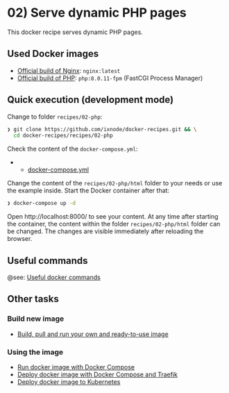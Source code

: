 # 02) Serve dynamic PHP pages

This docker recipe serves dynamic PHP pages.

## Used Docker images

* [Official build of Nginx](https://hub.docker.com/_/nginx): `nginx:latest`
* [Official build of PHP](https://hub.docker.com/_/php): `php:8.0.11-fpm` (FastCGI Process Manager)


## Quick execution (development mode)

Change to folder `recipes/02-php`:

```bash
❯ git clone https://github.com/ixnode/docker-recipes.git && \
  cd docker-recipes/recipes/02-php
```

Check the content of the `docker-compose.yml`:

* * [docker-compose.yml](docker-compose.yml)

Change the content of the `recipes/02-php/html` folder to your needs or use the
example inside. Start the Docker container after that:

```bash
❯ docker-compose up -d
```

Open http://localhost:8000/ to see your content. At any time after starting the
container, the content within the folder `recipes/02-php/html` folder can be
changed. The changes are visible immediately after reloading the browser.

## Useful commands

@see: [Useful docker commands](../../docs/commands.md)

## Other tasks

### Build new image

* [Build, pull and run your own and ready-to-use image](build/README.md)

### Using the image

* [Run docker image with Docker Compose](docs/deploy/docker-compose.md)
* [Deploy docker image with Docker Compose and Traefik](docs/deploy/docker-compose.traefik.md)
* [Deploy docker image to Kubernetes](docs/deploy/kubernetes.md)
